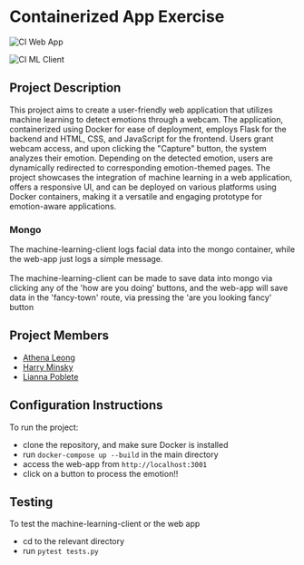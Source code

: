 # Containerized App Exercise

![CI Web App](https://github.com/software-students-fall2023/4-containerized-app-exercise-liatha4/actions/workflows/web-app.yml/badge.svg)

![CI ML Client](https://github.com/software-students-fall2023/4-containerized-app-exercise-liatha4/actions/workflows/machine_learning_client.yml/badge.svg)

## Project Description
This project aims to create a user-friendly web application that utilizes machine learning to detect emotions through a webcam. The application, containerized using Docker for ease of deployment, employs Flask for the backend and HTML, CSS, and JavaScript for the frontend. Users grant webcam access, and upon clicking the "Capture" button, the system analyzes their emotion. Depending on the detected emotion, users are dynamically redirected to corresponding emotion-themed pages. The project showcases the integration of machine learning in a web application, offers a responsive UI, and can be deployed on various platforms using Docker containers, making it a versatile and engaging prototype for emotion-aware applications. 

### Mongo
The machine-learning-client logs facial data into the mongo container,
while the web-app just logs a simple message. <br> <br>
The machine-learning-client 
can be made to save data into mongo via clicking any of the 'how are you doing'
buttons, and the web-app will save data in the 'fancy-town' route, via pressing the
'are you looking fancy' button


## Project Members
- [Athena Leong](https://github.com/aleong2002)
- [Harry Minsky](https://github.com/hminsky2002)
- [Lianna Poblete](https://github.com/liannnaa)

## Configuration Instructions
To run the project:
- clone the repository, and make sure Docker is installed
- run  `docker-compose up --build` in the main directory
- access the web-app from `http://localhost:3001`
- click on a button to process the emotion!!

## Testing
To test the machine-learning-client or the web app
- cd to the relevant directory
- run ```pytest tests.py```
